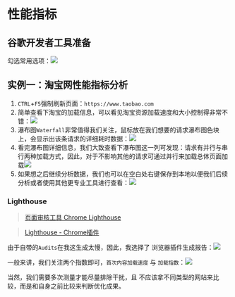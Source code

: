 # 性能指标
## 谷歌开发者工具准备
勾选常用选项：![](https://gitee.com/huanshenga/myimg/raw/master/PicGo/20201026225446.png)
## 实例一：淘宝网性能指标分析
1. `CTRL`+`F5`强制刷新页面：`https://www.taobao.com`
2. 简单查看下淘宝的加载信息，可以看见淘宝资源加载速度和大小控制得非常不错：![](https://gitee.com/huanshenga/myimg/raw/master/PicGo/20201026230628.png)
3. 瀑布图`Waterfall`非常值得我们关注，鼠标放在我们想要的请求瀑布图色块上，会显示出该条请求的详细耗时数据：![](https://gitee.com/huanshenga/myimg/raw/master/PicGo/20201026231532.png)
4. 看完瀑布图详细信息，我们大致查看下瀑布图这一列可发现：请求有并行与串行两种加载方式，因此，对于不影响其他的请求可通过并行来加载总体页面加载![](https://gitee.com/huanshenga/myimg/raw/master/PicGo/20201026232127.png)
5. 如果想之后继续分析数据，我们也可以在空白处右键保存到本地以便我们后续分析或者使用其他更专业工具进行查看：![](https://gitee.com/huanshenga/myimg/raw/master/PicGo/20201026232214.png)
### Lighthouse
> [页面审核工具 Chrome Lighthouse](https://segmentfault.com/a/1190000019539915)

> [Lighthouse - Chrome插件](https://chrome.google.com/webstore/detail/lighthouse/blipmdconlkpinefehnmjammfjpmpbjk/related)

由于自带的`Audits`在我这生成太慢，因此，我选择了 浏览器插件生成报告：![](https://gitee.com/huanshenga/myimg/raw/master/PicGo/20201026233905.png)

一般来讲，我们关注两个指数即可，`首次内容加载速度` 与 `加载指数`：![](https://gitee.com/huanshenga/myimg/raw/master/PicGo/20201026234136.png)

当然，我们需要多次测量才能尽量排除干扰，且 不应该拿不同类型的网站来比较，而是和自身之前比较来判断优化成果。

